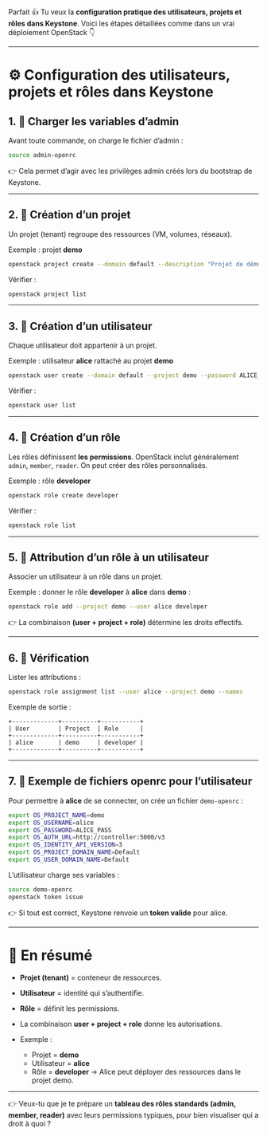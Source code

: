 Parfait 👍 Tu veux la **configuration pratique des utilisateurs, projets et rôles dans Keystone**.
Voici les étapes détaillées comme dans un vrai déploiement OpenStack 👇

---

# ⚙️ Configuration des utilisateurs, projets et rôles dans Keystone

## 1. 🔹 Charger les variables d’admin

Avant toute commande, on charge le fichier d’admin :

```bash
source admin-openrc
```

👉 Cela permet d’agir avec les privilèges admin créés lors du bootstrap de Keystone.

---

## 2. 🔹 Création d’un projet

Un projet (tenant) regroupe des ressources (VM, volumes, réseaux).

Exemple : projet **demo**

```bash
openstack project create --domain default --description "Projet de démonstration" demo
```

Vérifier :

```bash
openstack project list
```

---

## 3. 🔹 Création d’un utilisateur

Chaque utilisateur doit appartenir à un projet.

Exemple : utilisateur **alice** rattaché au projet **demo**

```bash
openstack user create --domain default --project demo --password ALICE_PASS alice
```

Vérifier :

```bash
openstack user list
```

---

## 4. 🔹 Création d’un rôle

Les rôles définissent **les permissions**. OpenStack inclut généralement `admin`, `member`, `reader`.
On peut créer des rôles personnalisés.

Exemple : rôle **developer**

```bash
openstack role create developer
```

Vérifier :

```bash
openstack role list
```

---

## 5. 🔹 Attribution d’un rôle à un utilisateur

Associer un utilisateur à un rôle dans un projet.

Exemple : donner le rôle **developer** à **alice** dans **demo** :

```bash
openstack role add --project demo --user alice developer
```

👉 La combinaison **(user + project + role)** détermine les droits effectifs.

---

## 6. 🔹 Vérification

Lister les attributions :

```bash
openstack role assignment list --user alice --project demo --names
```

Exemple de sortie :

```
+-------------+----------+-----------+
| User        | Project  | Role      |
+-------------+----------+-----------+
| alice       | demo     | developer |
+-------------+----------+-----------+
```

---

## 7. 🔹 Exemple de fichiers openrc pour l’utilisateur

Pour permettre à **alice** de se connecter, on crée un fichier `demo-openrc` :

```bash
export OS_PROJECT_NAME=demo
export OS_USERNAME=alice
export OS_PASSWORD=ALICE_PASS
export OS_AUTH_URL=http://controller:5000/v3
export OS_IDENTITY_API_VERSION=3
export OS_PROJECT_DOMAIN_NAME=Default
export OS_USER_DOMAIN_NAME=Default
```

L’utilisateur charge ses variables :

```bash
source demo-openrc
openstack token issue
```

👉 Si tout est correct, Keystone renvoie un **token valide** pour alice.

---

# 📌 En résumé

* **Projet (tenant)** = conteneur de ressources.
* **Utilisateur** = identité qui s’authentifie.
* **Rôle** = définit les permissions.
* La combinaison **user + project + role** donne les autorisations.
* Exemple :

  * Projet = **demo**
  * Utilisateur = **alice**
  * Rôle = **developer**
    → Alice peut déployer des ressources dans le projet demo.

---

👉 Veux-tu que je te prépare un **tableau des rôles standards (admin, member, reader)** avec leurs permissions typiques, pour bien visualiser qui a droit à quoi ?
